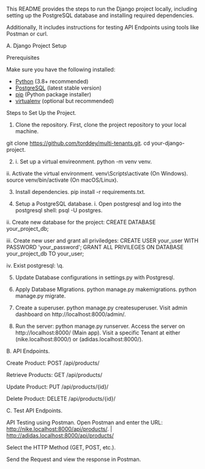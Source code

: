 This README provides the steps to run the Django project locally, including setting up the PostgreSQL database and installing required dependencies.

Additionally, It includes instructions for testing API Endpoints using tools like Postman or curl.

A. Django Project Setup

Prerequisites

Make sure you have the following installed:
- [Python](https://www.python.org/downloads/) (3.8+ recommended)
- [PostgreSQL](https://www.postgresql.org/download/) (latest stable version)
- [pip](https://pip.pypa.io/en/stable/) (Python package installer)
- [virtualenv](https://virtualenv.pypa.io/en/latest/) (optional but recommended)

Steps to Set Up the Project.

1. Clone the repository.
First, clone the project repository to your local machine.


git clone https://github.com/torddey/multi-tenants.git.
cd your-django-project.


2. i. Set up a virtual envireonment.
python -m venv venv.

ii. Activate the virtual environment.
venv\Scripts\activate (On Windows).
source venv/bin/activate (On macOS/Linux).


3. Install dependencies.
pip install -r requirements.txt.


4. Setup a PostgreSQL database.
i. Open postgresql and log into the postgresql shell:
psql -U postgres.

ii. Create new database for the project:
CREATE DATABASE your_project_db;

iii. Create new user and grant all priviledges:
CREATE USER your_user WITH PASSWORD 'your_password';
GRANT ALL PRIVILEGES ON DATABASE your_project_db TO your_user;

iv. Exist postgresql: 
\q.

5. Update Database configurations in settings.py with Postgresql.

6. Apply Database MIgrations.
python manage.py makemigrations.
python manage.py migrate.

7. Create a superuser.
python manage.py createsuperuser.
Visit admin dashboard on http://localhost:8000/admin/.

8. Run the server:
python manage.py runserver.
Access the server on http://localhost:8000/ (Main app).
Visit a specific Tenant at either (nike.localhost:8000/) or (adidas.localhost:8000/).




B. API Endpoints.

Create Product: POST /api/products/

Retrieve Products: GET /api/products/

Update Product: PUT /api/products/{id}/

Delete Product: DELETE /api/products/{id}/




C. Test API Endpoints.

API Testing using Postman.
Open Postman and enter the URL:  http://nike.localhost:8000/api/products/. | http://adidas.localhost:8000/api/products/

Select the HTTP Method (GET, POST, etc.).

Send the Request and view the response in Postman.



